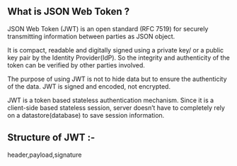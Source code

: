 ## What is JSON Web Token ?

JSON Web Token (JWT) is an open standard (RFC 7519) for securely transmitting information between parties as JSON object.

It is compact, readable and digitally signed using a private key/ or a public key pair by the Identity Provider(IdP). So the integrity and authenticity of the token can be verified by other parties involved.

The purpose of using JWT is not to hide data but to ensure the authenticity of the data. JWT is signed and encoded, not encrypted.

JWT is a token based stateless authentication mechanism. Since it is a client-side based stateless session, server doesn’t have to completely rely on a datastore(database) to save session information.

## Structure of JWT :-

header,payload,signature